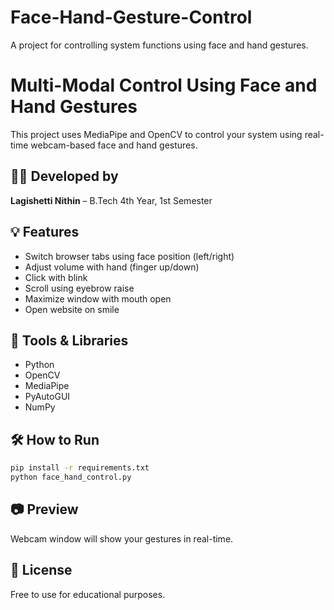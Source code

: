 # Face-Hand-Gesture-Control
A project for controlling system functions using face and hand gestures.
# Multi-Modal Control Using Face and Hand Gestures

This project uses MediaPipe and OpenCV to control your system using real-time webcam-based face and hand gestures.

## 👨‍💻 Developed by
**Lagishetti Nithin** – B.Tech 4th Year, 1st Semester

## 💡 Features
- Switch browser tabs using face position (left/right)
- Adjust volume with hand (finger up/down)
- Click with blink
- Scroll using eyebrow raise
- Maximize window with mouth open
- Open website on smile

## 🧰 Tools & Libraries
- Python
- OpenCV
- MediaPipe
- PyAutoGUI
- NumPy

## 🛠 How to Run
```bash
pip install -r requirements.txt
python face_hand_control.py
```

## 📷 Preview
Webcam window will show your gestures in real-time.

## 🔗 License
Free to use for educational purposes.
